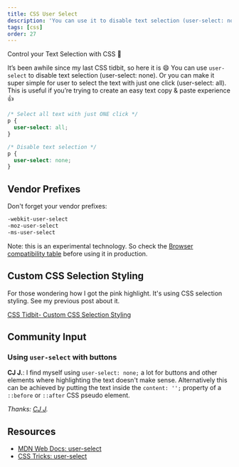 ```yaml
---
title: CSS User Select
description: 'You can use it to disable text selection (user-select: none). Or make it super easy for text selection with just ONE click (user-select: all)...'
tags: [css]
order: 27
---
```


Control your Text Selection with CSS 🎉

It’s been awhile since my last CSS tidbit, so here it is 😄 You can use `user-select` to disable text selection (user-select: none). Or you can make it super simple for user to select the text with just one click (user-select: all). This is useful if you’re trying to create an easy text copy & paste experience 👍

```css
/* Select all text with just ONE click */
p {
  user-select: all;
}

/* Disable text selection */
p {
  user-select: none;
}
```

## Vendor Prefixes

Don't forget your vendor prefixes:

```css
-webkit-user-select
-moz-user-select
-ms-user-select
```

Note: this is an experimental technology. So check the [Browser compatibility table](https://developer.mozilla.org/en-US/docs/Web/CSS/user-select#Browser_compatibility) before using it in production.

## Custom CSS Selection Styling

For those wondering how I got the pink highlight. It's using CSS selection styling. See my previous post about it.

[CSS Tidbit- Custom CSS Selection Styling](http://www.samanthaming.com/tidbits/6-custom-css-selection-styling)

## Community Input

### Using `user-select` with buttons

**CJ J.**: I find myself using `user-select: none;` a lot for buttons and other elements where highlighting the text doesn't make sense. Alternatively this can be achieved by putting the text inside the `content: '';` property of a `::before` or `::after` CSS pseudo element.

_Thanks: [CJ J](https://www.linkedin.com/in/~cj-johnson)._

## Resources

- [MDN Web Docs: user-select](https://developer.mozilla.org/en-US/docs/Web/CSS/user-select)
- [CSS Tricks: user-select](https://css-tricks.com/almanac/properties/u/user-select/)
